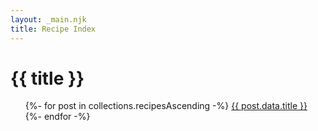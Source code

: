 ```yaml
---
layout: _main.njk
title: Recipe Index
---
```


<!-- markdownlint-disable MD025 -->
# {{ title }}
<!-- markdownlint-disable MD025 -->

<div class="col-3">
  <ul class="index">
    {%- for post in collections.recipesAscending -%}
      <li{% if page.url == post.url %} aria-current="page"{% endif %}><a href="{{ post.url }}">{{ post.data.title }}</a></li>
    {%- endfor -%}
  </ul>
</div>
